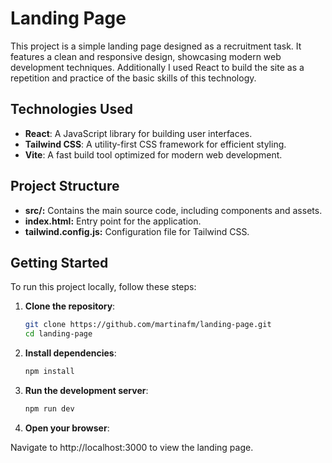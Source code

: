 # Landing Page

This project is a simple landing page designed as a recruitment task. It features a clean and responsive design, showcasing modern web development techniques. Additionally I used React to build the site as a repetition and practice of the basic skills of this technology.

## Technologies Used

- **React**: A JavaScript library for building user interfaces.
- **Tailwind CSS**: A utility-first CSS framework for efficient styling.
- **Vite**: A fast build tool optimized for modern web development.

## Project Structure

- **src/:** Contains the main source code, including components and assets.
- **index.html:** Entry point for the application.
- **tailwind.config.js:**  Configuration file for Tailwind CSS.

## Getting Started

To run this project locally, follow these steps:

1. **Clone the repository**:
   ```bash
   git clone https://github.com/martinafm/landing-page.git
   cd landing-page

2. **Install dependencies**:
   ```bash
   npm install

3. **Run the development server**:
   ```bash
   npm run dev

4. **Open your browser**:

Navigate to http://localhost:3000 to view the landing page.
